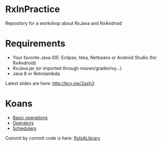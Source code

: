 # RxInPractice
Repository for a workshop about RxJava and RxAndroid

# Requirements

* Your favorite Java IDE: Eclipse, Idea, Netbeans or Android Studio (for RxAndroid)
* RxJava.jar (or imported through maven/gradle/ivy...)
* Java 8 or Retrolambda

Latest slides are here: http://kcy.me/2axh3

# Koans

* [Basic operations](https://github.com/nhpatt/RxInPractice/blob/develop/RxJavaInAction/src/com/nhpatt/rxjava/basic/RxBasicKoans.java)
* [Operators](https://github.com/nhpatt/RxInPractice/blob/develop/RxJavaInAction/src/com/nhpatt/rxjava/operators/RxOperatorsKoans.java)
* [Schedulers](https://github.com/nhpatt/RxInPractice/blob/develop/RxJavaInAction/src/com/nhpatt/rxjava/schedulers/RxSchedulerKoans.java)

Commit by commit code is here: [RxIsALibrary](https://github.com/nhpatt/RxInPractice/blob/develop/RxJavaInAction/src/com/nhpatt/rxjava/RxIsALibrary.java)
